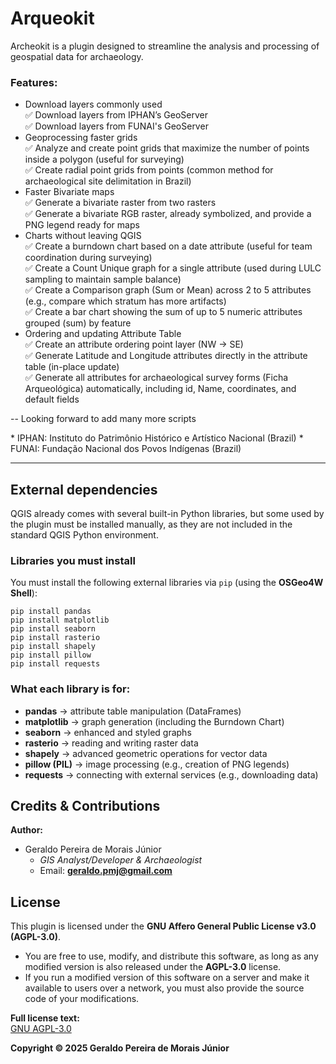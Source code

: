 

# Arqueokit
Archeokit is a plugin designed to streamline the analysis and processing of geospatial data for archaeology.

### Features:
- Download layers commonly used  
✅ Download layers from IPHAN’s GeoServer  
✅ Download layers from FUNAI's GeoServer  
- Geoprocessing faster grids  
✅ Analyze and create point grids that maximize the number of points inside a polygon (useful for surveying)  
✅ Create radial point grids from points (common method for archaeological site delimitation in Brazil)  
- Faster Bivariate maps  
✅ Generate a bivariate raster from two rasters  
✅ Generate a bivariate RGB raster, already symbolized, and provide a PNG legend ready for maps  
- Charts without leaving QGIS  
✅ Create a burndown chart based on a date attribute (useful for team coordination during surveying)  
✅ Create a Count Unique graph for a single attribute (used during LULC sampling to maintain sample balance)  
✅ Create a Comparison graph (Sum or Mean) across 2 to 5 attributes (e.g., compare which stratum has more artifacts)  
✅ Create a bar chart showing the sum of up to 5 numeric attributes grouped (sum) by feature  
- Ordering and updating Attribute Table  
✅ Create an attribute ordering point layer (NW → SE)  
✅ Generate Latitude and Longitude attributes directly in the attribute table (in-place update)  
✅ Generate all attributes for archaeological survey forms (Ficha Arqueológica) automatically, including id, Name, coordinates, and default fields

-- Looking forward to add many more scripts

\* IPHAN: Instituto do Patrimônio Histórico e Artístico Nacional (Brazil)
\* FUNAI: Fundação Nacional dos Povos Indígenas (Brazil)

--------------------------------------------------

## External dependencies
QGIS already comes with several built-in Python libraries, but some used by the plugin must be installed manually, as they are not included in the standard QGIS Python environment.
### **Libraries you must install**
You must install the following external libraries via `pip` (using the **OSGeo4W Shell**):

    pip install pandas
    pip install matplotlib
    pip install seaborn
    pip install rasterio
    pip install shapely
    pip install pillow
    pip install requests

### **What each library is for:**

-   **pandas** → attribute table manipulation (DataFrames)
-   **matplotlib** → graph generation (including the Burndown Chart)
-   **seaborn** → enhanced and styled graphs
-   **rasterio** → reading and writing raster data
-   **shapely** → advanced geometric operations for vector data
-   **pillow (PIL)** → image processing (e.g., creation of PNG legends)
-   **requests** → connecting with external services (e.g., downloading data)

 ## **Credits & Contributions**

**Author:**

-   Geraldo Pereira de Morais Júnior
    -   _GIS Analyst/Developer & Archaeologist_
    -   Email: **geraldo.pmj@gmail.com**   
## **License**

This plugin is licensed under the **GNU Affero General Public License v3.0 (AGPL-3.0)**.
-   You are free to use, modify, and distribute this software, as long as any modified version is also released under the **AGPL-3.0** license.
-   If you run a modified version of this software on a server and make it available to users over a network, you must also provide the source code of your modifications.

**Full license text:**  
[GNU AGPL-3.0](https://www.gnu.org/licenses/agpl-3.0.en.html)

**Copyright © 2025 Geraldo Pereira de Morais Júnior**
